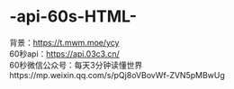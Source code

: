 # -api-60s-HTML-

背景：https://t.mwm.moe/ycy  
60秒api：https://api.03c3.cn/  
60秒微信公众号：每天3分钟读懂世界https://mp.weixin.qq.com/s/pQj8oVBovWf-ZVN5pMBwUg
